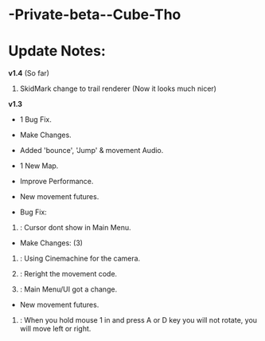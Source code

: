 # -Private-beta--Cube-Tho


# Update Notes:


 **v1.4** (So far)

 1. SkidMark change to trail renderer (Now it looks much nicer)





  **v1.3**

 * 1 Bug Fix.
 * Make Changes.
 * Added 'bounce', 'Jump' & movement Audio.
 * 1 New Map.
 * Improve Performance.
 * New movement futures.


 * Bug Fix: 

 1. : Cursor dont show in Main Menu.

 
 * Make Changes: (3)

 1. : Using Cinemachine for the camera.
 
 2. : Reright the movement code.
 
 3. : Main Menu/UI got a change.
 
 * New movement futures.

 1. : When you hold mouse 1 in and press A or D key you will not rotate, you will move left or right.

